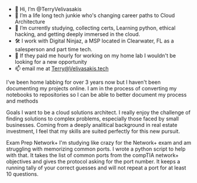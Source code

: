 - 👋 Hi, I’m @TerryVelivasakis
- 👀 I’m a life long tech junkie who's changing career paths to Cloud Architecture
- 🌱 I’m currently studying, collecting certs, Learning python, ethical hacking, and getting deeply immersed in the cloud.
- 🛠️ I work with Digital Ninjaz, a MSP located in Clearwater, FL as a salesperson and part time tech.
- 💞️ If they paid me hourly for working on my home lab I wouldn't be looking for a new opportunity
- 📫 email me at Terry@Velivasakis.tech

<!---
TerryVelivasakis/TerryVelivasakis is a ✨ special ✨ repository because its `README.md` (this file) appears on your GitHub profile.
You can click the Preview link to take a look at your changes.
--->
I've been home labbing for over 3 years now but I haven't been documenting my projects online.  I am in the process of converting my notebooks to repositories so I can be able to better document my process and methods

Goals
I want to be a cloud solutions architect.  I really enjoy the challenge of finding solutions to complex problems, especially those faced by small businesses.  Coming from a deeply analitical background in real estate investment, I feel that my skills are suited perfectly for this new pursuit.  


Exam Prep
Network+
I'm studying like crazy for the Network+ exam and am struggling with memorizing common ports.  I wrote a python script to help with that.  It takes the list of common ports from the compTIA network+ objectives and gives the protocol asking for the port number.  It keeps a running tally of your correct guesses and will not repeat a port for at least 10 questions.
